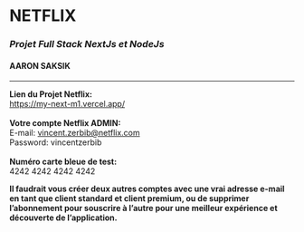 # NETFLIX
### *Projet Full Stack NextJs et NodeJs*
#### AARON SAKSIK
__ __

__Lien du Projet Netflix:__
</br>
https://my-next-m1.vercel.app/
</br>
</br>
__Votre compte Netflix ADMIN:__
</br>
E-mail: vincent.zerbib@netflix.com
</br>
Password: vincentzerbib
</br>
</br>
__Numéro carte bleue de test:__
</br>
4242 4242 4242 4242

__Il faudrait vous créer deux autres comptes avec une vrai adresse e-mail en tant que client standard et client premium, ou de supprimer l’abonnement pour souscrire à l’autre pour une meilleur expérience et découverte de l’application.__
